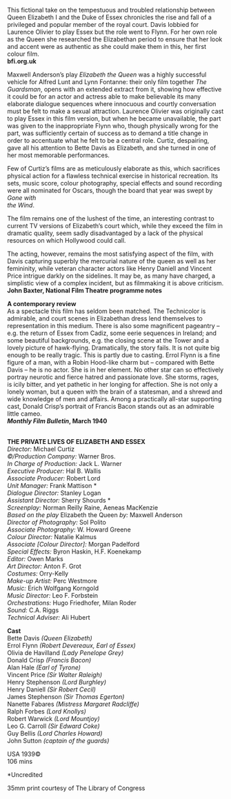 

This fictional take on the tempestuous and troubled relationship between Queen Elizabeth I and the Duke of Essex chronicles the rise and fall of a privileged and popular member of the royal court. Davis lobbied for Laurence Olivier to play Essex but the role went to Flynn. For her own role as the Queen she researched the Elizabethan period to ensure that her look and accent were as authentic as she could make them in this, her first colour film.  
**bfi.org.uk**

Maxwell Anderson’s play _Elizabeth the Queen_ was a highly successful vehicle for Alfred Lunt and Lynn Fontanne: their only film together _The Guardsman_, opens with an extended extract from it, showing how effective it could be for an actor and actress able to make believable its many elaborate dialogue sequences where innocuous and courtly conversation must be felt to make a sexual attraction. Laurence Olivier was originally cast to play Essex in this film version, but when he became unavailable, the part was given to the inappropriate Flynn who, though physically wrong for the part, was sufficiently certain of success as to demand a title change in order to accentuate what he felt to be a central role. Curtiz, despairing, gave all his attention to Bette Davis as Elizabeth, and she turned in one of her most memorable performances.

Few of Curtiz’s films are as meticulously elaborate as this, which sacrifices physical action for a flawless technical exercise in historical recreation. Its sets, music score, colour photography, special effects and sound recording were all nominated for Oscars, though the board that year was swept by _Gone with  
the Wind_.

The film remains one of the lushest of the time, an interesting contrast to current TV versions of Elizabeth’s court which, while they exceed the film in dramatic quality, seem sadly disadvantaged by a lack of the physical resources on which Hollywood could call.

The acting, however, remains the most satisfying aspect of the film, with Davis capturing superbly the mercurial nature of the queen as well as her femininity, while veteran character actors like Henry Daniell and Vincent Price intrigue darkly on the sidelines. It may be, as many have charged, a simplistic view of a complex incident, but as filmmaking it is above criticism.  
**John Baxter, National Film Theatre programme notes**

**A contemporary review**  
As a spectacle this film has seldom been matched. The Technicolor is admirable, and court scenes in Elizabethan dress lend themselves to representation in this medium. There is also some magnificent pageantry – e.g. the return of Essex from Cadiz, some eerie sequences in Ireland; and some beautiful backgrounds, e.g. the closing scene at the Tower and a lovely picture of hawk-flying. Dramatically, the story fails. It is not quite big enough to be really tragic. This is partly due to casting. Errol Flynn is a fine figure of a man, with a Robin Hood-like charm but – compared with Bette Davis – he is no actor. She is in her element. No other star can so effectively portray neurotic and fierce hatred and passionate love. She storms, rages, is icily bitter, and yet pathetic in her longing for affection. She is not only a lonely woman, but a queen with the brain of a statesman, and a shrewd and wide knowledge of men and affairs. Among a practically all-star supporting cast, Donald Crisp’s portrait of Francis Bacon stands out as an admirable little cameo.  
**_Monthly Film Bulletin_, March 1940**
<br><br>


**THE PRIVATE LIVES OF ELIZABETH AND ESSEX**  
_Director:_ Michael Curtiz  
_©/Production Company:_ Warner Bros.  
_In Charge of Production:_ Jack L. Warner  
_Executive Producer:_ Hal B. Wallis  
_Associate Producer:_ Robert Lord  
_Unit Manager:_ Frank Mattison *  
_Dialogue Director:_ Stanley Logan  
_Assistant Director:_ Sherry Shourds *  
_Screenplay:_ Norman Reilly Raine,  Aeneas MacKenzie  
_Based on the play_ Elizabeth the Queen _by:_ Maxwell Anderson  
_Director of Photography:_ Sol Polito  
_Associate Photography:_ W. Howard Greene  
_Colour Director:_ Natalie Kalmus  
_Associate [Colour Director]:_ Morgan Padelford  
_Special Effects:_ Byron Haskin, H.F. Koenekamp  
_Editor:_ Owen Marks  
_Art Director:_ Anton F. Grot  
_Costumes:_ Orry-Kelly  
_Make-up Artist:_ Perc Westmore  
_Music:_ Erich Wolfgang Korngold  
_Music Director:_ Leo F. Forbstein  
_Orchestrations:_ Hugo Friedhofer, Milan Roder  
_Sound:_ C.A. Riggs  
_Technical Adviser:_ Ali Hubert  

**Cast**  
Bette Davis _(Queen Elizabeth)_  
Errol Flynn _(Robert Devereaux, Earl of Essex)_  
Olivia de Havilland _(Lady Penelope Grey)_  
Donald Crisp _(Francis Bacon)_  
Alan Hale _(Earl of Tyrone)_  
Vincent Price _(Sir Walter Raleigh)_  
Henry Stephenson _(Lord Burghley)_  
Henry Daniell _(Sir Robert Cecil)_  
James Stephenson _(Sir Thomas Egerton)_  
Nanette Fabares _(Mistress Margaret Radcliffe)_  
Ralph Forbes _(Lord Knollys)_  
Robert Warwick _(Lord Mountjoy)_  
Leo G. Carroll _(Sir Edward Coke)_  
Guy Bellis _(Lord Charles Howard)_  
John Sutton _(captain of the guards)_  

USA 1939©  
106 mins

*Uncredited

35mm print courtesy of The Library of Congress
<br><br>
<!--stackedit_data:
eyJoaXN0b3J5IjpbLTE1MTExMjUwOTZdfQ==
-->